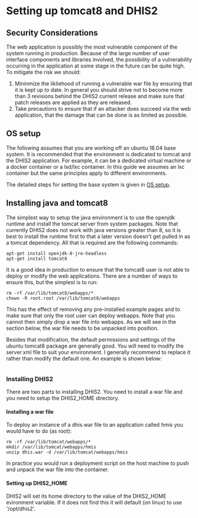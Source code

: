 # Setting up tomcat8 and DHIS2

## Security Considerations
The web application is possibly the most vulnerable component of the system
running in production.  Because of the large number of user interface components and
libraries involved, the
possibility of a vulnerability occurring in the application at some stage in the
future can be quite high.  To mitigate the risk we should:
1.  Mininmize the likliehood of running a vulnerable war file by ensuring that it
is kept up to date.  In general you should strive not to become more than 3 revisions
behind the DHIS2 current release and make sure that patch releases are applied as they
are released.
2.  Take precautions to ensure that if an attacker does succeed via the web application, 
that the damage that can be done is as limited as possible.

## OS setup
The following assumes that you are working off an ubuntu 18.04 base system.  It is recommended
that the environment is dedicated to tomcat and the DHIS2 application.  For example, it can be a 
dedicated virtual machine or a docker container or a lxd/lxc container.  In this guide we assumes
an lxc container but the same principles apply to different environments.

The detailed steps for setting the base system is given in [OS setup](OS.md).  

## Installing java and tomcat8 

The simplest way to setup the java environment is to use the openjdk runtime and install the
tomcat server from system packages.  Note that currently DHIS2 does not work with java versions 
greater than 8, so it is best to install the runtime first to that a later version doesn't get
pulled in as a tomcat dependency.  All that is required are the following commands:

```
apt-get install openjdk-8-jre-headless
apt-get install tomcat8
```

It is a good idea in production to ensure that the tomcat8 user is not able to deploy or modify
the web applications.  There are a number of ways to ensure this, but the simplest is to run:

```
rm -rf /var/lib/tomcat8/webapps/*
chown -R root.root /var/lib/tomcat8/webapps
```

This has the effect of removing any pre-installed example pages and to make sure that only the root
user can deploy webapps.  Note that you cannot then simply drop a war file into webapps.  As we will see in the section below, the war file needs to be unpacked into position.  

Besides that modification, the default permissions and settings of the ubuntu tomcat8 package are generally good.  You will need to modify the server.xml file to suit your environment.  I generally
recommend to replace it rather than modify the default one.  An example is shown below:

```

``` 

### Installing DHIS2
There are two parts to installing DHIS2.  You need to install a war file and you need to setup
the DHIS2_HOME directory.

#### Installing a war file
To deploy an instance of a dhis.war file
to an application called *hmis* you would have to do (as root):

```
rm -rf /var/lib/tomcat/webapps/*
mkdir /var/lib/tomcat/webapps/hmis
unzip dhis.war -d /var/lib/tomcat/webapps/hmis
```

In practice you would run a deployment script on the host machine to push and unpack the war file
into the container.

#### Setting up DHIS2_HOME
DHIS2 will set its home directory to the value of the DHIS2_HOME evironment variable.  If it does not
find this it will default (on linux) to use '/opt/dhis2'. 

